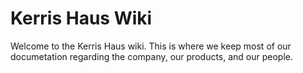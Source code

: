# Kerris Haus Wiki

Welcome to the Kerris Haus wiki. This is where we keep most of our documetation regarding the company, our products, and our people.
